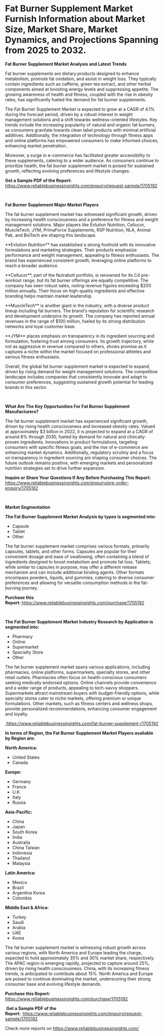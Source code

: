<p><h1>Fat Burner Supplement Market Furnish Information about Market Size, Market Share, Market Dynamics, and Projections Spanning from 2025 to 2032.</h1></p><p><strong>Fat Burner Supplement Market Analysis and Latest Trends</strong></p>
<p><p>Fat burner supplements are dietary products designed to enhance metabolism, promote fat oxidation, and assist in weight loss. They typically contain ingredients such as caffeine, green tea extract, and other herbal components aimed at boosting energy levels and suppressing appetite. The growing awareness of health and fitness, coupled with the rise in obesity rates, has significantly fueled the demand for fat burner supplements.</p><p>The Fat Burner Supplement Market is expected to grow at a CAGR of 4.1% during the forecast period, driven by a robust interest in weight management solutions and a shift towards wellness-oriented lifestyles. Key trends include the increasing popularity of natural and organic fat burners, as consumers gravitate towards clean label products with minimal artificial additives. Additionally, the integration of technology through fitness apps and online platforms has empowered consumers to make informed choices, enhancing market penetration.</p><p>Moreover, a surge in e-commerce has facilitated greater accessibility to these supplements, catering to a wider audience. As consumers continue to prioritize health, the fat burner supplement market is poised for sustained growth, reflecting evolving preferences and lifestyle changes.</p></p>
<p><strong>Get a Sample PDF of the Report:&nbsp;</strong> <a href="https://www.reliablebusinessinsights.com/enquiry/request-sample/1705192?utm_campaign=3283&utm_medium=2&utm_source=Github&utm_content=ia&utm_term=27032025&utm_id=fat-burner-supplement">https://www.reliablebusinessinsights.com/enquiry/request-sample/1705192</a></p>
<p>&nbsp;</p>
<p><strong>Fat Burner Supplement Major Market Players</strong></p>
<p><p>The fat burner supplement market has witnessed significant growth, driven by increasing health consciousness and a preference for fitness and weight management solutions. Major players like Evlution Nutrition, Cellucor, MuscleTech, JYM, PrimaForce Supplements, RSP Nutrition, NLA, Animal Pak, and BioTech are shaping this landscape.</p><p>**Evlution Nutrition** has established a strong foothold with its innovative formulations and marketing strategies. Their products emphasize performance and weight management, appealing to fitness enthusiasts. The brand has experienced consistent growth, leveraging online platforms to reach a broader audience.</p><p>**Cellucor**, part of the Nutrabolt portfolio, is renowned for its C4 pre-workout range, but its fat burner offerings are equally competitive. The company has seen robust sales, noting revenue figures exceeding $200 million annually. Their focus on high-quality ingredients and effective branding helps maintain market leadership.</p><p>**MuscleTech** is another giant in the industry, with a diverse product lineup including fat burners. The brand's reputation for scientific research and development underpins its growth. The company has reported annual revenues in the range of $100 million, fueled by its strong distribution networks and loyal customer base.</p><p>**JYM** places emphasis on transparency in its ingredient sourcing and formulation, fostering trust among consumers. Its growth trajectory, while not as aggressive in revenue compared to others, shows promise as it captures a niche within the market focused on professional athletes and serious fitness enthusiasts.</p><p>Overall, the global fat burner supplement market is expected to expand, driven by rising demand for weight management solutions. The competitive landscape includes companies that consistently innovate and adapt to consumer preferences, suggesting sustained growth potential for leading brands in this sector.</p></p>
<p>&nbsp;</p>
<p><strong>What Are The Key Opportunities For Fat Burner Supplement Manufacturers?</strong></p>
<p><p>The fat burner supplement market has experienced significant growth, driven by rising health consciousness and increased obesity rates. Valued at approximately $3 billion in 2022, it is projected to expand at a CAGR of around 8% through 2030, fueled by demand for natural and clinically-proven ingredients. Innovations in product formulations, targeting consumers with specific fitness goals, and the rise of e-commerce are enhancing market dynamics. Additionally, regulatory scrutiny and a focus on transparency in ingredient sourcing are shaping consumer choices. The future outlook remains positive, with emerging markets and personalized nutrition strategies set to drive further expansion.</p></p>
<p><strong>Inquire or Share Your Questions If Any Before Purchasing This Report:</strong> <a href="https://www.reliablebusinessinsights.com/enquiry/pre-order-enquiry/1705192?utm_campaign=3283&utm_medium=2&utm_source=Github&utm_content=ia&utm_term=27032025&utm_id=fat-burner-supplement">https://www.reliablebusinessinsights.com/enquiry/pre-order-enquiry/1705192</a></p>
<p>&nbsp;</p>
<p><strong>Market Segmentation</strong></p>
<p><strong>The Fat Burner Supplement Market Analysis by types is segmented into:</strong></p>
<p><ul><li>Capsule</li><li>Tablet</li><li>Other</li></ul></p>
<p><p>The fat burner supplement market comprises various formats, primarily capsules, tablets, and other forms. Capsules are popular for their convenient dosage and ease of swallowing, often containing a blend of ingredients designed to boost metabolism and promote fat loss. Tablets, while similar to capsules in purpose, may offer a different release mechanism and can include additional binding agents. Other formats encompass powders, liquids, and gummies, catering to diverse consumer preferences and allowing for versatile consumption methods in the fat-burning journey.</p></p>
<p><strong>Purchase this Report:&nbsp;</strong><a href="https://www.reliablebusinessinsights.com/purchase/1705192?utm_campaign=3283&utm_medium=2&utm_source=Github&utm_content=ia&utm_term=27032025&utm_id=fat-burner-supplement">https://www.reliablebusinessinsights.com/purchase/1705192</a></p>
<p>&nbsp;</p>
<p><strong>The Fat Burner Supplement Market Industry Research by Application is segmented into:</strong></p>
<p><ul><li>Pharmacy</li><li>Online</li><li>Supermarket</li><li>Specialty Store</li><li>Other</li></ul></p>
<p><p>The fat burner supplement market spans various applications, including pharmacies, online platforms, supermarkets, specialty stores, and other retail outlets. Pharmacies often focus on health-conscious consumers seeking medically endorsed options. Online channels provide convenience and a wider range of products, appealing to tech-savvy shoppers. Supermarkets attract mainstream buyers with budget-friendly options, while specialty stores cater to niche markets, offering premium or unique formulations. Other markets, such as fitness centers and wellness shops, provide personalized recommendations, enhancing consumer engagement and loyalty.</p></p>
<p><a href="https://www.reliablebusinessinsights.com/fat-burner-supplement-r1705192?utm_campaign=3283&utm_medium=2&utm_source=Github&utm_content=ia&utm_term=27032025&utm_id=fat-burner-supplement">&nbsp;https://www.reliablebusinessinsights.com/fat-burner-supplement-r1705192</a></p>
<p><strong>In terms of Region, the Fat Burner Supplement Market Players available by Region are:</strong></p>
<p>
    <p> <strong> North America: </strong>
        <ul>
            <li>United States</li>
            <li>Canada</li>
        </ul>
        </p> 
    <p> <strong> Europe: </strong>
        <ul>
            <li>Germany</li>
            <li>France</li>
            <li>U.K.</li>
            <li>Italy</li>
            <li>Russia</li>
        </ul>
        </p> 
    <p> <strong> Asia-Pacific: </strong>
        <ul>
            <li>China</li>
            <li>Japan</li>
            <li>South Korea</li>
            <li>India</li>
            <li>Australia</li>
            <li>China Taiwan</li>
            <li>Indonesia</li>
            <li>Thailand</li>
            <li>Malaysia</li>
        </ul>
        </p> 
    <p> <strong> Latin America: </strong>
        <ul>
            <li>Mexico</li>
            <li>Brazil</li>
            <li>Argentina Korea</li>
            <li>Colombia</li>
        </ul>
        </p> 
    <p> <strong> Middle East & Africa: </strong>
        <ul>
            <li>Turkey</li>
            <li>Saudi</li>
            <li>Arabia</li>
            <li>UAE</li>
            <li>Korea</li>
        </ul>
    </p>
    </p>
<p><p>The fat burner supplement market is witnessing robust growth across various regions, with North America and Europe leading the charge, expected to hold approximately 35% and 30% market share, respectively. The APAC region is emerging rapidly, projected to capture around 25%, driven by rising health consciousness. China, with its increasing fitness trends, is anticipated to contribute about 15%. North America and Europe are poised to continue dominating the market, underscoring their strong consumer base and evolving lifestyle demands.</p></p>
<p><strong>Purchase this Report: </strong><a href="https://www.reliablebusinessinsights.com/purchase/1705192?utm_campaign=3283&utm_medium=2&utm_source=Github&utm_content=ia&utm_term=27032025&utm_id=fat-burner-supplement">https://www.reliablebusinessinsights.com/purchase/1705192</a></p>
<p>&nbsp;<strong>Get a Sample PDF of the Report:&nbsp;&nbsp;</strong><a href="https://www.reliablebusinessinsights.com/enquiry/request-sample/1705192?utm_campaign=3283&utm_medium=2&utm_source=Github&utm_content=ia&utm_term=27032025&utm_id=fat-burner-supplement">https://www.reliablebusinessinsights.com/enquiry/request-sample/1705192</a></p>
<p><strong></strong></p>
<p>Check more reports on <a href="https://www.reliablebusinessinsights.com/?utm_campaign=3283&utm_medium=2&utm_source=Github&utm_content=ia&utm_term=27032025&utm_id=fat-burner-supplement">https://www.reliablebusinessinsights.com/</a></p>